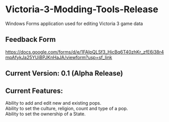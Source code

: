 # Victoria-3-Modding-Tools-Release
Windows Forms application used for editing Victoria 3 game data

## Feedback Form
https://docs.google.com/forms/d/e/1FAIpQLSf3_HicBq6T40zhKr_zfE6j38r4mpAfykJa25YUiBPJKnHaJA/viewform?usp=sf_link <br/>

## Current Version: 0.1 (Alpha Release)

## Current Features:
Ability to add and edit new and existing pops.<br />
Ability to set the culture, religion, count and type of a pop.<br />
Ability to set the ownership of a State.
